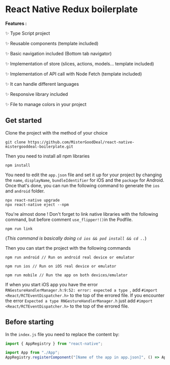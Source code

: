 # React Native Redux boilerplate 

**Features :**

✨ Type Script project

✨ Reusable components (template included)

✨ Basic navigation included (Bottom tab navigator)

✨ Implementation of store (slices, actions, models... template included)

✨ Implementation of API call with Node Fetch (template included)

✨ It can handle different languages 

✨ Responsive library included

✨ File to manage colors in your project


## Get started
Clone the project with the method of your choice

    git clone https://github.com/MisterGoodDeal/react-native-mistergooddeal-boilerplate.git

Then you need to install all npm libraries

    npm install

You need to edit the `app.json` file and set it up for your project by changing the `name`, `displayName`, `bundleIdentifier` for iOS and the `package` for Android.
Once that's done, you can run the following command to generate the `ios` and `android` folder.

    npx react-native upgrade
    npx react-native eject --npm


You're almost done ! Don't forget to link native libraries with the following command, but before comment `use_flipper!()`in the Podfile.

    npm run link
(*This command is basically doing `cd ios && pod install && cd ..`*)

Then you can start the project with the following commands

    npm run android // Run on android real device or emulator
    
    npm run ios // Run on iOS real device or emulator
    
    npm run mobile // Run the app on both devices/emulator

If when you start iOS app you have the error `RNGestureHandlerManager.h:9:52: error: expected a type `, add `#import <React/RCTEventDispatcher.h>` to the top of the errored file.
If you encounter the error `Expected a type RNGestureHandlerManager.h` just add `#import <React/RCTEventDispatcher.h>` to the top of the errored file.

## Before starting

In the `index.js` file you need to replace the content by:
```js
import { AppRegistry } from "react-native";

import App from "./App";
AppRegistry.registerComponent("[Name of the app in app.json]", () => App);
``` 
